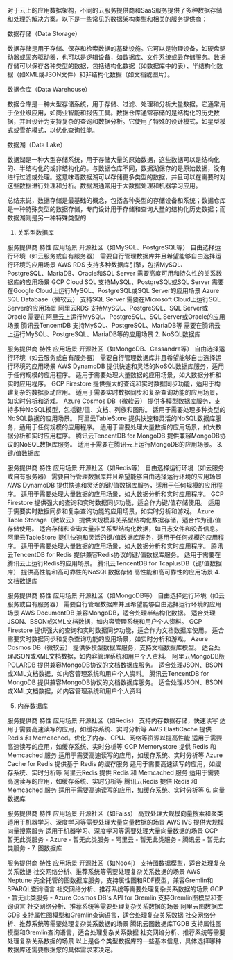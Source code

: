 对于云上的应用数据架构，不同的云服务提供商和SaaS服务提供了多种数据存储和处理的解决方案。以下是一些常见的数据架构类型和相关的服务提供商：

数据存储（Data Storage）

数据存储是用于存储、保存和检索数据的基础设施。它可以是物理设备，如硬盘驱动器或固态驱动器，也可以是逻辑设备，如数据库、文件系统或云存储服务。数据存储可以保存各种类型的数据，包括结构化数据（如数据库中的表）、半结构化数据（如XML或JSON文件）和非结构化数据（如文档或图片）。

数据仓库（Data Warehouse）

数据仓库是一种大型存储系统，用于存储、过滤、处理和分析大量数据。它通常用于企业级应用，如商业智能和报告工具。数据仓库通常存储的是结构化的历史数据，并且设计为支持复杂的查询和数据分析。它使用了特殊的设计模式，如星型模式或雪花模式，以优化查询性能。

数据湖（Data Lake）

数据湖是一种大型存储系统，用于存储大量的原始数据，这些数据可以是结构化的、半结构化的或非结构化的。与数据仓库不同，数据湖保存的是原始数据，没有进行过滤或处理。这意味着数据湖可以存储更多类型的数据，并且可以在需要时对这些数据进行处理和分析。数据湖通常用于大数据处理和机器学习应用。

总结来说，数据存储是最基础的概念，包括各种类型的存储设备和系统；数据仓库是一种特殊类型的数据存储，专门设计用于存储和查询大量的结构化历史数据；而数据湖则是另一种特殊类型的

1. 关系型数据库

服务提供商	特性	应用场景
开源社区（如MySQL、PostgreSQL等）	自由选择运行环境（如云服务或自有服务器）	需要自行管理数据库并且希望能够自由选择运行环境的应用场景
AWS RDS	支持多种数据库引擎，包括MySQL、PostgreSQL、MariaDB、Oracle和SQL Server	需要高度可用和持久性的关系数据库的应用场景
GCP Cloud SQL	支持MySQL、PostgreSQL或SQL Server	需要在Google Cloud上运行MySQL、PostgreSQL或SQL Server的应用场景
Azure SQL Database（微软云）	支持SQL Server	需要在Microsoft Cloud上运行SQL Server的应用场景
阿里云RDS	支持MySQL、PostgreSQL、SQL Server或Oracle	需要在阿里云上运行MySQL、PostgreSQL、SQL Server或Oracle的应用场景
腾讯云TencentDB	支持MySQL、PostgreSQL、MariaDB等	需要在腾讯云上运行MySQL、PostgreSQL、MariaDB等的应用场景
2. NoSQL数据库

服务提供商	特性	应用场景
开源社区（如MongoDB、Cassandra等）	自由选择运行环境（如云服务或自有服务器）	需要自行管理数据库并且希望能够自由选择运行环境的应用场景
AWS DynamoDB	提供快速和灵活的NoSQL数据库服务，适用于任何规模的应用程序。	适用于需要处理大量数据的应用场景，如大数据分析和实时应用程序。
GCP Firestore	提供强大的查询和实时数据同步功能，适用于构建复杂的数据驱动应用。	适用于需要实时数据同步和复杂查询功能的应用场景，如实时分析和游戏。
Azure Cosmos DB（微软云）	提供多模型数据库服务，支持多种NoSQL模型，包括键/值、文档、列族和图形。	适用于需要处理多种类型的NoSQL数据的应用场景。
阿里云TableStore	提供快速和灵活的NoSQL数据库服务，适用于任何规模的应用程序。	适用于需要处理大量数据的应用场景，如大数据分析和实时应用程序。
腾讯云TencentDB for MongoDB	提供兼容MongoDB协议的NoSQL数据库服务。	适用于需要在腾讯云上运行MongoDB的应用场景。
3. 键/值数据库

服务提供商	特性	应用场景
开源社区（如Redis等）	自由选择运行环境（如云服务或自有服务器）	需要自行管理数据库并且希望能够自由选择运行环境的应用场景
AWS DynamoDB	提供快速和灵活的键/值数据库服务，适用于任何规模的应用程序。	适用于需要处理大量数据的应用场景，如大数据分析和实时应用程序。
GCP Firestore	提供强大的查询和实时数据同步功能，适合作为键/值存储使用。	适用于需要实时数据同步和复杂查询功能的应用场景，如实时分析和游戏。
Azure Table Storage（微软云）	提供大规模非关系型结构化数据存储，适合作为键/值存储使用。	适合存储和查询大量非关系型结构化数据，如日志文件和设备信息。
阿里云TableStore	提供快速和灵活的键/值数据库服务，适用于任何规模的应用程序。	适用于需要处理大量数据的应用场景，如大数据分析和实时应用程序。
腾讯云TencentDB for Redis	提供兼容Redis协议的键/值数据库服务。	适用于需要在腾讯云上运行Redis的应用场景。
腾讯云TencentDB for TcaplusDB（键/值数据库）	提供高性能和高可靠性的NoSQL数据存储	高性能和高可靠性的应用场景
4. 文档数据库

服务提供商	特性	应用场景
开源社区（如MongoDB等）	自由选择运行环境（如云服务或自有服务器）	需要自行管理数据库并且希望能够自由选择运行环境的应用场景
AWS DocumentDB	兼容MongoDB，适合处理半结构化数据。	适合处理JSON、BSON或XML文档数据，如内容管理系统和用户个人资料。
GCP Firestore	提供强大的查询和实时数据同步功能，适合作为文档数据库使用。	适合需要实时数据同步和复杂查询功能的应用场景，如实时分析和游戏。
Azure Cosmos DB（微软云）	提供多模型数据库服务，支持文档数据库模型。	适合处理JSON或XML文档数据，如内容管理系统和用户个人资料。
阿里云MongoDB版POLARDB	提供兼容MongoDB协议的文档数据库服务。	适合处理JSON、BSON或XML文档数据，如内容管理系统和用户个人资料。
腾讯云TencentDB for MongoDB	提供兼容MongoDB协议的文档数据库服务。	适合处理JSON、BSON或XML文档数据，如内容管理系统和用户个人资料


5. 内存数据库

服务提供商	特性	应用场景
开源社区（如Redis）	支持内存数据存储，快速读写	适用于需要高速读写的应用，如缓存系统、实时分析等
AWS ElastiCache	提供 Redis 和 Memcached。优化了内存、CPU、网络等资源以提高性能	适用于需要高速读写的应用，如缓存系统、实时分析等
GCP Memorystore	提供 Redis 和 Memcached 服务	适用于需要高速读写的应用，如缓存系统、实时分析等
Azure Cache for Redis	提供基于 Redis 的缓存服务	适用于需要高速读写的应用，如缓存系统、实时分析等
阿里云Redis	提供 Redis 和 Memcached 服务	适用于需要高速读写的应用，如缓存系统、实时分析等
腾讯云Redis	提供 Redis 和 Memcached 服务	适用于需要高速读写的应用，如缓存系统、实时分析等
6. 向量数据库

服务提供商	特性	应用场景
开源社区（如Faiss）	高效处理大规模向量搜索和聚类	适用于机器学习、深度学习等需要处理大量向量数据的场景
AWS IVS	提供大规模向量搜索服务	适用于机器学习、深度学习等需要处理大量向量数据的场景
GCP -	暂无此类服务	-
Azure -	暂无此类服务	-
阿里云 -	暂无此类服务	-
腾讯云 -	暂无此类服务	-
7. 图数据库

服务提供商	特性	应用场景
开源社区（如Neo4j）	支持图数据模型，适合处理复杂关系数据	社交网络分析、推荐系统等需要处理复杂关系数据的场景
AWS Neptune	完全托管的图数据库服务，支持属性图和RDF模型，兼容Gremlin和SPARQL查询语言	社交网络分析、推荐系统等需要处理复杂关系数据的场景
GCP -	暂无此类服务	-
Azure Cosmos DB's API for Gremlin	支持Gremlin图模型和查询语言	社交网络分析、推荐系统等需要处理复杂关系数据的场景
阿里云图数据库GDB	支持属性图模型和Gremlin查询语言，适合处理复杂关系数据	社交网络分析、推荐系统等需要处理复杂关系数据的场景
腾讯云图数据库TGDB	支持属性图模型和Gremlin查询语言，适合处理复杂关系数据	社交网络分析、推荐系统等需要处理复杂关系数据的场景
以上是各个类型数据库的一些基本信息，具体选择哪种数据库还需要根据您的具体需求来决定。
